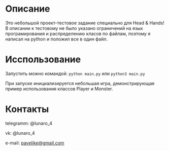 # Описание
Это небольшой проект-тестовое задание специально для Head & Hands! В описании к тестовому не было указано ограничений на язык програмирования и распределению класов по файлам, поэтому я написал на python и положил все в один файл.
# Исспользование
Запустить можно командой:
    `python main.py`
или
`python3 main.py`

При запуске инициализируется небольшая игра, демонстрирующая пример использования классов Player и Monster.
# Контакты
telegramm: @lunaro_4

vk: @lunaro_4

e-mail: pavelike@gmail.com
